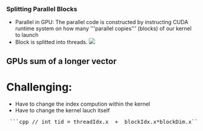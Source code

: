 ### Splitting Parallel Blocks

- Parallel in GPU: The parallel code is constructed by instructing CUDA runtime system on how many '''parallel copies''' (blocks) of our kernel to launch
- Block is splitted into threads.
![](resourses/images/image.png)
## GPUs sum of a longer vector
# Challenging:
- Have to change the index compution within the kernel
- Have to change the kernel lauch itself
<pre> ```cpp // int tid = threadIdx.x  +  blockIdx.x*blockDim.x``` </pre>